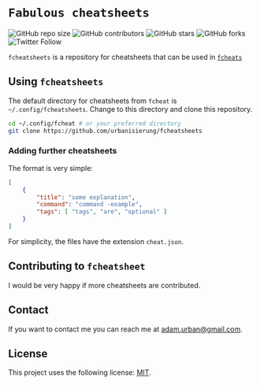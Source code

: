 # `Fabulous cheatsheets`

![GitHub repo size](https://img.shields.io/github/repo-size/urbanisierung/fcheatsheets)
![GitHub contributors](https://img.shields.io/github/contributors/urbanisierung/fcheatsheets)
![GitHub stars](https://img.shields.io/github/stars/urbanisierung/fcheatsheets?style=social)
![GitHub forks](https://img.shields.io/github/forks/urbanisierung/fcheatsheets?style=social)
![Twitter Follow](https://img.shields.io/twitter/follow/urbanisierung?style=social)

`fcheatsheets` is a repository for cheatsheets that can be used in [`fcheats`](https://github.com/urbanisierung/fcheat)

## Using `fcheatsheets`

The default directory for cheatsheets from `fcheat` is `~/.config/fcheatsheets`. Change to this directory and clone this repository.

```bash
cd ~/.config/fcheat # or your preferred directory
git clone https://github.com/urbanisierung/fcheatsheets
```

### Adding further cheatsheets

The format is very simple:

```json
[
    {
        "title": "some explanation",
        "command": "command -example",
        "tags": [ "tags", "are", "optional" ]
    }
]
```

For simplicity, the files have the extension `cheat.json`.

## Contributing to `fcheatsheet`

I would be very happy if more cheatsheets are contributed.

## Contact

If you want to contact me you can reach me at [adam.urban@gmail.com](mailto:adamurban@gmail.com).

## License

This project uses the following license: [MIT](./MIT.md).
